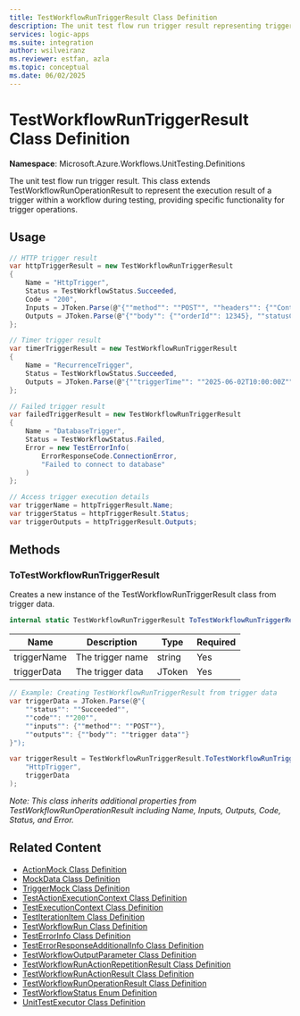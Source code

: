```yaml
---
title: TestWorkflowRunTriggerResult Class Definition
description: The unit test flow run trigger result representing trigger execution details
services: logic-apps
ms.suite: integration
author: wsilveiranz
ms.reviewer: estfan, azla
ms.topic: conceptual
ms.date: 06/02/2025
---
```


# TestWorkflowRunTriggerResult Class Definition

**Namespace**: Microsoft.Azure.Workflows.UnitTesting.Definitions

The unit test flow run trigger result. This class extends TestWorkflowRunOperationResult to represent the execution result of a trigger within a workflow during testing, providing specific functionality for trigger operations.

## Usage

```C#
// HTTP trigger result
var httpTriggerResult = new TestWorkflowRunTriggerResult
{
    Name = "HttpTrigger",
    Status = TestWorkflowStatus.Succeeded,
    Code = "200",
    Inputs = JToken.Parse(@"{""method"": ""POST"", ""headers"": {""Content-Type"": ""application/json""}}"),
    Outputs = JToken.Parse(@"{""body"": {""orderId"": 12345}, ""statusCode"": 200}")
};

// Timer trigger result
var timerTriggerResult = new TestWorkflowRunTriggerResult
{
    Name = "RecurrenceTrigger",
    Status = TestWorkflowStatus.Succeeded,
    Outputs = JToken.Parse(@"{""triggerTime"": ""2025-06-02T10:00:00Z""}")
};

// Failed trigger result
var failedTriggerResult = new TestWorkflowRunTriggerResult
{
    Name = "DatabaseTrigger",
    Status = TestWorkflowStatus.Failed,
    Error = new TestErrorInfo(
        ErrorResponseCode.ConnectionError,
        "Failed to connect to database"
    )
};

// Access trigger execution details
var triggerName = httpTriggerResult.Name;
var triggerStatus = httpTriggerResult.Status;
var triggerOutputs = httpTriggerResult.Outputs;
```

## Methods

### ToTestWorkflowRunTriggerResult

Creates a new instance of the TestWorkflowRunTriggerResult class from trigger data.

```C#
internal static TestWorkflowRunTriggerResult ToTestWorkflowRunTriggerResult(string triggerName, JToken triggerData)
```

|Name|Description|Type|Required|
|---|---|---|---|
|triggerName|The trigger name|string|Yes|
|triggerData|The trigger data|JToken|Yes|

```C#
// Example: Creating TestWorkflowRunTriggerResult from trigger data
var triggerData = JToken.Parse(@"{
    ""status"": ""Succeeded"",
    ""code"": ""200"",
    ""inputs"": {""method"": ""POST""},
    ""outputs"": {""body"": ""trigger data""}
}");

var triggerResult = TestWorkflowRunTriggerResult.ToTestWorkflowRunTriggerResult(
    "HttpTrigger", 
    triggerData
);
```

*Note: This class inherits additional properties from TestWorkflowRunOperationResult including Name, Inputs, Outputs, Code, Status, and Error.*

## Related Content

- [ActionMock Class Definition](action-mock-class-definition.md)
- [MockData Class Definition](mock-data-class-definition.md)
- [TriggerMock Class Definition](trigger-mock-class-definition.md)
- [TestActionExecutionContext Class Definition](test-action-execution-context-class-definition.md)
- [TestExecutionContext Class Definition](test-execution-context-class-definition.md)
- [TestIterationItem Class Definition](test-iteration-item-class-definition.md)
- [TestWorkflowRun Class Definition](test-workflow-run-class-definition.md)
- [TestErrorInfo Class Definition](test-error-info-class-definition.md)
- [TestErrorResponseAdditionalInfo Class Definition](test-error-response-additional-info-class-definition.md)
- [TestWorkflowOutputParameter Class Definition](test-workflow-output-parameter-class-definition.md)
- [TestWorkflowRunActionRepetitionResult Class Definition](test-workflow-run-action-repetition-result-class-definition.md)
- [TestWorkflowRunActionResult Class Definition](test-workflow-run-action-result-class-definition.md)
- [TestWorkflowRunOperationResult Class Definition](test-workflow-run-operation-result-class-definition.md)
- [TestWorkflowStatus Enum Definition](test-workflow-status-enum-definition.md)
- [UnitTestExecutor Class Definition](unit-test-executor-class-definition.md)
